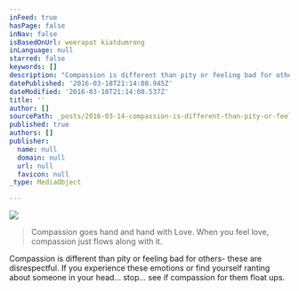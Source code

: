 ```yaml
---
inFeed: true
hasPage: false
inNav: false
isBasedOnUrl: weerapat kiatdumrong
inLanguage: null
starred: false
keywords: []
description: "Compassion is different than pity or feeling bad for others- these are disrespectful. If you experience these emotions or find yourself ranting about someone in your head... stop and see if compassion for them to float up.\_"
datePublished: '2016-03-18T21:14:08.945Z'
dateModified: '2016-03-18T21:14:08.537Z'
title: ''
author: []
sourcePath: _posts/2016-03-14-compassion-is-different-than-pity-or-feeling-bad-for-others-.md
published: true
authors: []
publisher:
  name: null
  domain: null
  url: null
  favicon: null
_type: MediaObject

---
```

![](https://the-grid-user-content.s3-us-west-2.amazonaws.com/0029cca2-2d17-4c97-9c25-61805086a2dc.jpg)

> Compassion goes hand and hand with Love. When you feel love, compassion just flows along with it. 

Compassion is different than pity or feeling bad for others- these are disrespectful. If you experience these emotions or find yourself ranting about someone in your head... stop... see if compassion for them float ups.